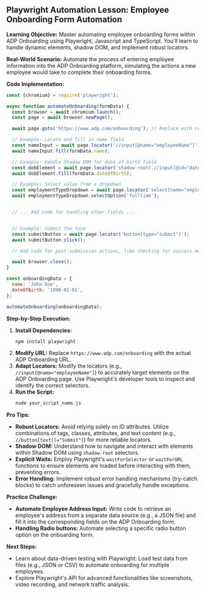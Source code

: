 ## Playwright Automation Lesson: Employee Onboarding Form Automation

**Learning Objective:**  Master automating employee onboarding forms within ADP Onboarding using Playwright, Javascript and TypeScript.  You'll learn to handle dynamic elements, shadow DOM, and implement robust locators.

**Real-World Scenario:** Automate the process of entering employee information into the ADP Onboarding platform, simulating the actions a new employee would take to complete their onboarding forms.

**Code Implementation:**

```javascript
const {chromium} = require('playwright');

async function automateOnboarding(formData) {
  const browser = await chromium.launch();
  const page = await browser.newPage();

  await page.goto('https://www.adp.com/onboarding'); // Replace with real ADP Onboarding URL

  // Example: Locate and fill in name field
  const nameInput = await page.locator('//input[@name="employeeName"]'); 
  await nameInput.fill(formData.name); 

  // Example: Handle Shadow DOM for date of birth field
  const dobElement = await page.locator('shadow-root(.//input[@id="dateOfBirth"])');
  await dobElement.fill(formData.dateOfBirth);

  // Example: Select value from a dropdown
  const employmentTypeDropdown = await page.locator('select[name="employmentType"]');
  await employmentTypeDropdown.selectOption('fulltime');


  // ... Add code for handling other fields ...


  // Example: Submit the form
  const submitButton = await page.locator('button[type="submit"]');
  await submitButton.click();

  // Add code for post-submission actions, like checking for success messages

  await browser.close();
}

const onboardingData = {
  name: 'John Doe',
  dateOfBirth: '1990-01-01',
};

automateOnboarding(onboardingData);
```

**Step-by-Step Execution:**

1. **Install Dependencies:** 
   ```bash
   npm install playwright
   ```
2. **Modify URL:** Replace `https://www.adp.com/onboarding` with the actual ADP Onboarding URL.
3. **Adapt Locators:** Modify the locators (e.g., `//input[@name="employeeName"]`) to accurately target elements on the ADP Onboarding page. Use Playwright's developer tools to inspect and identify the correct selectors.
4. **Run the Script:** 
   ```bash
   node your_script_name.js
   ```

**Pro Tips:**

* **Robust Locators:** Avoid relying solely on ID attributes. Utilize combinations of tags, classes, attributes, and text content (e.g., `//button[text()="Submit"]`) for more reliable locators.
* **Shadow DOM:** Understand how to navigate and interact with elements within Shadow DOM using `shadow-root` selectors.
* **Explicit Waits:** Employ Playwright's `waitForSelector` or `waitForURL` functions to ensure elements are loaded before interacting with them, preventing errors.
* **Error Handling:** Implement robust error handling mechanisms (try-catch blocks) to catch unforeseen issues and gracefully handle exceptions.


**Practice Challenge:**

* **Automate Employee Address Input:**  Write code to retrieve an employee's address from a separate data source (e.g., a JSON file) and fill it into the corresponding fields on the ADP Onboarding form.
* **Handling Radio buttons:** Automate selecting a specific radio button option on the onboarding form.

**Next Steps:**

* Learn about data-driven testing with Playwright:  Load test data from files (e.g., JSON or CSV) to automate onboarding for multiple employees.
* Explore Playwright's API for advanced functionalities like screenshots, video recording, and network traffic analysis.


